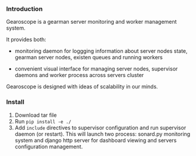 ### Introduction

Gearoscope is a gearman server monitoring and worker management system.

It provides both:

- monitoring daemon for loggging information about server nodes state, gearman server nodes, existen queues and running workers

- convenient visual interface for managing server nodes, supervisor daemons and worker process across servers cluster

Gearoscope is designed with ideas of scalability in our minds.


### Install

1. Download tar file
2. Run `pip install -e ./`
3. Add `include` directives to supervisor configuration and run supervisor daemon (or restart). This will launch two process: sonard.py monitoring system and django http server for dashboard viewing and servers configuration management.

